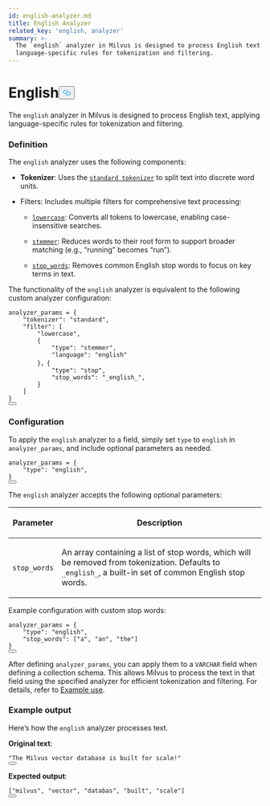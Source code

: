 ```yaml
---
id: english-analyzer.md
title: English Analyzer
related_key: 'english, analyzer'
summary: >-
  The `english` analyzer in Milvus is designed to process English text, applying
  language-specific rules for tokenization and filtering.​
---
```

<h1 id="English​" class="common-anchor-header">English​<button data-href="#English​" class="anchor-icon" translate="no">
      <svg translate="no"
        aria-hidden="true"
        focusable="false"
        height="20"
        version="1.1"
        viewBox="0 0 16 16"
        width="16"
      >
        <path
          fill="#0092E4"
          fill-rule="evenodd"
          d="M4 9h1v1H4c-1.5 0-3-1.69-3-3.5S2.55 3 4 3h4c1.45 0 3 1.69 3 3.5 0 1.41-.91 2.72-2 3.25V8.59c.58-.45 1-1.27 1-2.09C10 5.22 8.98 4 8 4H4c-.98 0-2 1.22-2 2.5S3 9 4 9zm9-3h-1v1h1c1 0 2 1.22 2 2.5S13.98 12 13 12H9c-.98 0-2-1.22-2-2.5 0-.83.42-1.64 1-2.09V6.25c-1.09.53-2 1.84-2 3.25C6 11.31 7.55 13 9 13h4c1.45 0 3-1.69 3-3.5S14.5 6 13 6z"
        ></path>
      </svg>
    </button></h1><p>The <code translate="no">english</code> analyzer in Milvus is designed to process English text, applying language-specific rules for tokenization and filtering.​</p>
<h3 id="Definition​" class="common-anchor-header">Definition​</h3><p>The <code translate="no">english</code> analyzer uses the following components:​</p>
<ul>
<li><p><strong>Tokenizer</strong>: Uses the <a href="/docs/pt/standard-tokenizer.md"><code translate="no">standard tokenizer</code></a> to split text into discrete word units.​</p></li>
<li><p>Filters: Includes multiple filters for comprehensive text processing:​</p>
<ul>
<li><p><a href="/docs/pt/lowercase-filter.md"><code translate="no">lowercase</code></a>: Converts all tokens to lowercase, enabling case-insensitive searches.​</p></li>
<li><p><a href="/docs/pt/stemmer-filter.md"><code translate="no">stemmer</code></a>: Reduces words to their root form to support broader matching (e.g., “running” becomes “run”).​</p></li>
<li><p><a href="/docs/pt/stop-filter.md"><code translate="no">stop_words</code></a>: Removes common English stop words to focus on key terms in text.​</p></li>
</ul></li>
</ul>
<p>The functionality of the <code translate="no">english</code> analyzer is equivalent to the following custom analyzer configuration:​</p>
<pre><code translate="no" class="language-python">analyzer_params = {​
    <span class="hljs-string">&quot;tokenizer&quot;</span>: <span class="hljs-string">&quot;standard&quot;</span>,​
    <span class="hljs-string">&quot;filter&quot;</span>: [​
        <span class="hljs-string">&quot;lowercase&quot;</span>,​
        {​
            <span class="hljs-string">&quot;type&quot;</span>: <span class="hljs-string">&quot;stemmer&quot;</span>,​
            <span class="hljs-string">&quot;language&quot;</span>: <span class="hljs-string">&quot;english&quot;</span>​
        }，{​
            <span class="hljs-string">&quot;type&quot;</span>: <span class="hljs-string">&quot;stop&quot;</span>,​
            <span class="hljs-string">&quot;stop_words&quot;</span>: <span class="hljs-string">&quot;_english_&quot;</span>,​
        }​
    ]​
}​
<button class="copy-code-btn"></button></code></pre>
<h3 id="Configuration​" class="common-anchor-header">Configuration​</h3><p>To apply the <code translate="no">english</code> analyzer to a field, simply set <code translate="no">type</code> to <code translate="no">english</code> in <code translate="no">analyzer_params</code>, and include optional parameters as needed.​</p>
<pre><code translate="no" class="language-python">analyzer_params = {​
    <span class="hljs-string">&quot;type&quot;</span>: <span class="hljs-string">&quot;english&quot;</span>,​
}​
<button class="copy-code-btn"></button></code></pre>
<p>The <code translate="no">english</code> analyzer accepts the following optional parameters: ​</p>
<table data-block-token="YMmUdQtabozHZnxC09QcajU0nvd"><thead><tr><th data-block-token="N1Qfdbd9Vok7mkx0OGpcx49cnUM" colspan="1" rowspan="1"><p data-block-token="PxYUdGyrMoa4x5x3sCpcF7JLn1e">Parameter​</p>
</th><th data-block-token="WIQKdcE3coxEirxwmpucXGuin7f" colspan="1" rowspan="1"><p data-block-token="VAHCdZFTkoeSJNxgPmicGnOZnWh">Description​</p>
</th></tr></thead><tbody><tr><td data-block-token="NzThd1pxQoektPxhqrQc7Oxcnhl" colspan="1" rowspan="1"><p data-block-token="SW6SdE2iyohhGaxQIfpcjZfCnBx"><code translate="no">stop_words</code>​</p>
</td><td data-block-token="KSAbdmKPCowsR7x7UO8c8ngFnnh" colspan="1" rowspan="1"><p data-block-token="F3E1dFjL3oUrl5xWq3ucpVPon7c">An array containing a list of stop words, which will be removed from tokenization. Defaults to <code translate="no">_english_</code>, a built-in set of common English stop words.​</p>
</td></tr></tbody></table>
<p>Example configuration with custom stop words:​</p>
<pre><code translate="no" class="language-python">analyzer_params = {​
    <span class="hljs-string">&quot;type&quot;</span>: <span class="hljs-string">&quot;english&quot;</span>,​
    <span class="hljs-string">&quot;stop_words&quot;</span>: [<span class="hljs-string">&quot;a&quot;</span>, <span class="hljs-string">&quot;an&quot;</span>, <span class="hljs-string">&quot;the&quot;</span>]​
}​
<button class="copy-code-btn"></button></code></pre>
<p>After defining <code translate="no">analyzer_params</code>, you can apply them to a <code translate="no">VARCHAR</code> field when defining a collection schema. This allows Milvus to process the text in that field using the specified analyzer for efficient tokenization and filtering. For details, refer to <a href="/docs/pt/analyzer-overview.md#Example-use">Example use</a>.​</p>
<h3 id="Example-output​" class="common-anchor-header">Example output​</h3><p>Here’s how the <code translate="no">english</code> analyzer processes text.​</p>
<p><strong>Original text</strong>:​</p>
<pre><code translate="no" class="language-python"><span class="hljs-string">&quot;The Milvus vector database is built for scale!&quot;</span>​
<button class="copy-code-btn"></button></code></pre>
<p><strong>Expected output</strong>:​</p>
<pre><code translate="no" class="language-python">[<span class="hljs-string">&quot;milvus&quot;</span>, <span class="hljs-string">&quot;vector&quot;</span>, <span class="hljs-string">&quot;databas&quot;</span>, <span class="hljs-string">&quot;built&quot;</span>, <span class="hljs-string">&quot;scale&quot;</span>]​
<button class="copy-code-btn"></button></code></pre>
